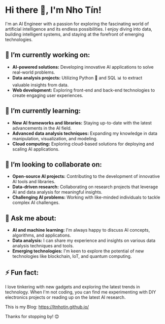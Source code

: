 # Hi there 👋, I'm Nho Tín!

I'm an AI Engineer with a passion for exploring the fascinating world of artificial intelligence and its endless possibilities. I enjoy diving into data, building intelligent systems, and staying at the forefront of emerging technologies.

## 🔭 I’m currently working on:

* **AI-powered solutions:** Developing innovative AI applications to solve real-world problems.
* **Data analysis projects:** Utilizing Python 🐍 and SQL 📊 to extract valuable insights from data.
* **Web development:**  Exploring front-end and back-end technologies to create engaging user experiences.

## 🌱 I’m currently learning:

* **New AI frameworks and libraries:** Staying up-to-date with the latest advancements in the AI field.
* **Advanced data analysis techniques:** Expanding my knowledge in data manipulation, visualization, and modeling.
* **Cloud computing:** Exploring cloud-based solutions for deploying and scaling AI applications.

## 👯 I’m looking to collaborate on:

* **Open-source AI projects:** Contributing to the development of innovative AI tools and libraries.
* **Data-driven research:** Collaborating on research projects that leverage AI and data analysis for meaningful insights.
* **Challenging AI problems:** Working with like-minded individuals to tackle complex AI challenges.

## 💬 Ask me about:

* **AI and machine learning:** I'm always happy to discuss AI concepts, algorithms, and applications.
* **Data analysis:** I can share my experience and insights on various data analysis techniques and tools.
* **Emerging technologies:** I'm keen to explore the potential of new technologies like blockchain, IoT, and quantum computing.

## ⚡ Fun fact:

I love tinkering with new gadgets and exploring the latest trends in technology. When I'm not coding, you can find me experimenting with DIY electronics projects or reading up on the latest AI research.

This is my Blog: https://ltnhotin.github.io/

Thanks for stopping by! 😊
